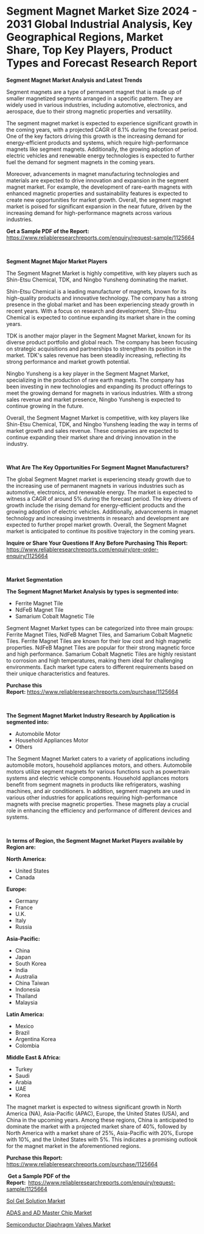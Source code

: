 <p><h1>Segment Magnet Market Size 2024 - 2031 Global Industrial Analysis, Key Geographical Regions, Market Share, Top Key Players, Product Types and Forecast Research Report</h1></p><p><strong>Segment Magnet Market Analysis and Latest Trends</strong></p>
<p><p>Segment magnets are a type of permanent magnet that is made up of smaller magnetized segments arranged in a specific pattern. They are widely used in various industries, including automotive, electronics, and aerospace, due to their strong magnetic properties and versatility.</p><p>The segment magnet market is expected to experience significant growth in the coming years, with a projected CAGR of 8.1% during the forecast period. One of the key factors driving this growth is the increasing demand for energy-efficient products and systems, which require high-performance magnets like segment magnets. Additionally, the growing adoption of electric vehicles and renewable energy technologies is expected to further fuel the demand for segment magnets in the coming years.</p><p>Moreover, advancements in magnet manufacturing technologies and materials are expected to drive innovation and expansion in the segment magnet market. For example, the development of rare-earth magnets with enhanced magnetic properties and sustainability features is expected to create new opportunities for market growth. Overall, the segment magnet market is poised for significant expansion in the near future, driven by the increasing demand for high-performance magnets across various industries.</p></p>
<p><strong>Get a Sample PDF of the Report:&nbsp;</strong> <a href="https://www.reliableresearchreports.com/enquiry/request-sample/1125664">https://www.reliableresearchreports.com/enquiry/request-sample/1125664</a></p>
<p>&nbsp;</p>
<p><strong>Segment Magnet Major Market Players</strong></p>
<p><p>The Segment Magnet Market is highly competitive, with key players such as Shin-Etsu Chemical, TDK, and Ningbo Yunsheng dominating the market. </p><p>Shin-Etsu Chemical is a leading manufacturer of magnets, known for its high-quality products and innovative technology. The company has a strong presence in the global market and has been experiencing steady growth in recent years. With a focus on research and development, Shin-Etsu Chemical is expected to continue expanding its market share in the coming years.</p><p>TDK is another major player in the Segment Magnet Market, known for its diverse product portfolio and global reach. The company has been focusing on strategic acquisitions and partnerships to strengthen its position in the market. TDK's sales revenue has been steadily increasing, reflecting its strong performance and market growth potential.</p><p>Ningbo Yunsheng is a key player in the Segment Magnet Market, specializing in the production of rare earth magnets. The company has been investing in new technologies and expanding its product offerings to meet the growing demand for magnets in various industries. With a strong sales revenue and market presence, Ningbo Yunsheng is expected to continue growing in the future.</p><p>Overall, the Segment Magnet Market is competitive, with key players like Shin-Etsu Chemical, TDK, and Ningbo Yunsheng leading the way in terms of market growth and sales revenue. These companies are expected to continue expanding their market share and driving innovation in the industry.</p></p>
<p>&nbsp;</p>
<p><strong>What Are The Key Opportunities For Segment Magnet Manufacturers?</strong></p>
<p><p>The global Segment Magnet market is experiencing steady growth due to the increasing use of permanent magnets in various industries such as automotive, electronics, and renewable energy. The market is expected to witness a CAGR of around 5% during the forecast period. The key drivers of growth include the rising demand for energy-efficient products and the growing adoption of electric vehicles. Additionally, advancements in magnet technology and increasing investments in research and development are expected to further propel market growth. Overall, the Segment Magnet market is anticipated to continue its positive trajectory in the coming years.</p></p>
<p><strong>Inquire or Share Your Questions If Any Before Purchasing This Report:</strong> <a href="https://www.reliableresearchreports.com/enquiry/pre-order-enquiry/1125664">https://www.reliableresearchreports.com/enquiry/pre-order-enquiry/1125664</a></p>
<p>&nbsp;</p>
<p><strong>Market Segmentation</strong></p>
<p><strong>The Segment Magnet Market Analysis by types is segmented into:</strong></p>
<p><ul><li>Ferrite Magnet Tile</li><li>NdFeB Magnet Tile</li><li>Samarium Cobalt Magnetic Tile</li></ul></p>
<p><p>Segment Magnet Market types can be categorized into three main groups: Ferrite Magnet Tiles, NdFeB Magnet Tiles, and Samarium Cobalt Magnetic Tiles. Ferrite Magnet Tiles are known for their low cost and high magnetic properties. NdFeB Magnet Tiles are popular for their strong magnetic force and high performance. Samarium Cobalt Magnetic Tiles are highly resistant to corrosion and high temperatures, making them ideal for challenging environments. Each market type caters to different requirements based on their unique characteristics and features.</p></p>
<p><strong>Purchase this Report:&nbsp;</strong><a href="https://www.reliableresearchreports.com/purchase/1125664">https://www.reliableresearchreports.com/purchase/1125664</a></p>
<p>&nbsp;</p>
<p><strong>The Segment Magnet Market Industry Research by Application is segmented into:</strong></p>
<p><ul><li>Automobile Motor</li><li>Household Appliances Motor</li><li>Others</li></ul></p>
<p><p>The Segment Magnet Market caters to a variety of applications including automobile motors, household appliances motors, and others. Automobile motors utilize segment magnets for various functions such as powertrain systems and electric vehicle components. Household appliances motors benefit from segment magnets in products like refrigerators, washing machines, and air conditioners. In addition, segment magnets are used in various other industries for applications requiring high-performance magnets with precise magnetic properties. These magnets play a crucial role in enhancing the efficiency and performance of different devices and systems.</p></p>
<p>&nbsp;</p>
<p><strong>In terms of Region, the Segment Magnet Market Players available by Region are:</strong></p>
<p>
    <p> <strong> North America: </strong>
        <ul>
            <li>United States</li>
            <li>Canada</li>
        </ul>
        </p> 
    <p> <strong> Europe: </strong>
        <ul>
            <li>Germany</li>
            <li>France</li>
            <li>U.K.</li>
            <li>Italy</li>
            <li>Russia</li>
        </ul>
        </p> 
    <p> <strong> Asia-Pacific: </strong>
        <ul>
            <li>China</li>
            <li>Japan</li>
            <li>South Korea</li>
            <li>India</li>
            <li>Australia</li>
            <li>China Taiwan</li>
            <li>Indonesia</li>
            <li>Thailand</li>
            <li>Malaysia</li>
        </ul>
        </p> 
    <p> <strong> Latin America: </strong>
        <ul>
            <li>Mexico</li>
            <li>Brazil</li>
            <li>Argentina Korea</li>
            <li>Colombia</li>
        </ul>
        </p> 
    <p> <strong> Middle East & Africa: </strong>
        <ul>
            <li>Turkey</li>
            <li>Saudi</li>
            <li>Arabia</li>
            <li>UAE</li>
            <li>Korea</li>
        </ul>
    </p>
    </p>
<p><p>The magnet market is expected to witness significant growth in North America (NA), Asia-Pacific (APAC), Europe, the United States (USA), and China in the upcoming years. Among these regions, China is anticipated to dominate the market with a projected market share of 40%, followed by North America with a market share of 25%, Asia-Pacific with 20%, Europe with 10%, and the United States with 5%. This indicates a promising outlook for the magnet market in the aforementioned regions.</p></p>
<p><strong>Purchase this Report: </strong><a href="https://www.reliableresearchreports.com/purchase/1125664">https://www.reliableresearchreports.com/purchase/1125664</a></p>
<p>&nbsp;<strong>Get a Sample PDF of the Report:&nbsp;&nbsp;</strong><a href="https://www.reliableresearchreports.com/enquiry/request-sample/1125664">https://www.reliableresearchreports.com/enquiry/request-sample/1125664</a></p>
<p><strong></strong></p>
<p><p><a href="https://view.publitas.com/reportprime-1/sol-gel-solution-market-research-report-provides-critical-insights-that-can-help-shape-business-development-and-investment-strategies/">Sol Gel Solution Market</a></p><p><a href="https://view.publitas.com/reportprime-1/adas-and-ad-master-chip-market-offers-provide-insightful-data-for-the-time-period-from-2023-to-2030-and-also-provide-analysis-based-on-application-type-and-region/">ADAS and AD Master Chip Market</a></p><p><a href="https://view.publitas.com/reportprime-1/semiconductor-diaphragm-valves-market-offers-provide-insightful-data-for-the-time-period-from-2023-to-2030-and-also-provide-analysis-based-on-application-type-and-region/">Semiconductor Diaphragm Valves Market</a></p></p>